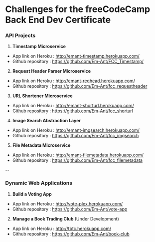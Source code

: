 
# Challenges for the freeCodeCamp Back End Dev Certificate

### API Projects

1. **Timestamp Microservice**
 * App link on Heroku : http://emant-timestamp.herokuapp.com/
 * Github repository : https://github.com/Em-Ant/FCC_Timestamp/

2. **Request Header Parser Microservice**
 * App link on Heroku : http://emant-reqhead.herokuapp.com/
 * Github repository : https://github.com/Em-Ant/fcc_requestheader

 3. **URL Shortener Microservice**
  * App link on Heroku : http://emant-shorturl.herokuapp.com/
  * Github repository : https://github.com/Em-Ant/fcc_shorturl

 4. **Image Search Abstraction Layer**
  * App link on Heroku : http://emant-imgsearch.herokuapp.com/
  * Github repository : https://github.com/Em-Ant/fcc_imgsearch

 5. **File Metadata Microservice**
  * App link on Heroku : http://emant-filemetadata.herokuapp.com/
  * Github repository : https://github.com/Em-Ant/fcc_filemetadata

--

### Dynamic Web Applications

1. **Build a Voting App**
 * App link on Heroku : http://vote-plex.herokuapp.com/
 * Github repository : https://github.com/Em-Ant/vote-app


2. **Manage a Book Trading Club** (Under Development)
 * App link on Heroku : http://tbtc.herokuapp.com/
 * Github repository : https://github.com/Em-Ant/book-club
